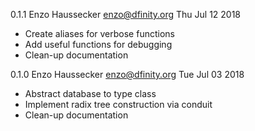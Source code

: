 0.1.1 Enzo Haussecker <enzo@dfinity.org> Thu Jul 12 2018

 * Create aliases for verbose functions
 * Add useful functions for debugging
 * Clean-up documentation

0.1.0 Enzo Haussecker <enzo@dfinity.org> Tue Jul 03 2018

 * Abstract database to type class
 * Implement radix tree construction via conduit
 * Clean-up documentation
